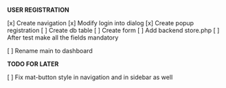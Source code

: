 **USER REGISTRATION**

[x] Create navigation
[x] Modify login into dialog
[x] Create popup registration
[ ] Create db table
[ ] Create form
[ ] Add backend store.php
[ ] After test make all the fields mandatory


[ ] Rename main to dashboard

**TODO FOR LATER**

[ ] Fix mat-button style in navigation and in sidebar as well
